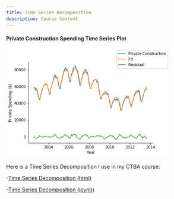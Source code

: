 ```yaml
---
title: Time Series Decomposition
description: Course Content
---
```


#### Private Construction Spending Time Series Plot


![Private TS Plot](tsplot.png)

Here is a Time Series Decomposition I use in my CTBA course:

-[Time Series Decomposition (html)](M3TSDecomposition.html)

-[Time Series Decomposition (ipynb)](M3TSDecomposition.ipynb)
